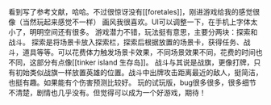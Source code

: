 看到写了参考文献，哈哈。不过很惊讶没有[[foretales]]，刚进游戏给我的感觉很像（当然玩起来感觉不一样）
画风我很喜欢。UI可以调整一下，在手机上字体太小了，明明空间还有很多。
游戏潜力不错，玩法挺有意思，主要分两块：探索和战斗。
探索是将场景卡放入探索栏，探索后根据放置的场景卡，获得任务、战斗，道具等等。可以花费体力触发场景卡效果，不同场景效果不同，花费的时间也不同，这部分有点像[[tinker island 生存岛]]。
战斗与其说是战旗，更像打牌，只有初始类似战旗一样放置英雄的位置。战斗中出牌攻击距离最近的敌人，挺简洁，也挺有趣。如果能有个伤害预测比较好。
玩的试玩版，bug很多很多，很多细节不清楚，剧情也几乎没有。但觉得可以成为一个好游戏，期待！